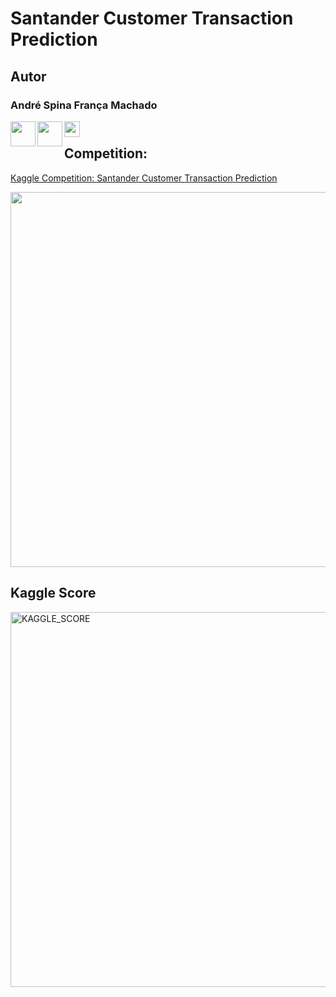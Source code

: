 # Santander Customer Transaction Prediction

## Autor
### André Spina França Machado

[<img src = https://pngimg.com/uploads/linkedIn/linkedIn_PNG27.png width=40 align="left">](https://www.linkedin.com/in/asfmachado/)

[<img src = https://image.flaticon.com/icons/png/512/37/37318.png width=40 align="left">](https://github.com/ASFM88)

[<img src = http://www.bipr.net/images/k.png width=25 align="left">](https://www.kaggle.com/asfm88)


<img src = https://www.fundermax.at/fileadmin/redakteure/_processed_/2/0/csm_0085_268ce06b9f.jpg width=10>


## Competition:
[Kaggle Competition: Santander Customer Transaction Prediction](https://www.kaggle.com/c/santander-customer-transaction-prediction/)

[<img src = https://storage.googleapis.com/kaggle-media/competitions/santander/atm_image.png width=600>](https://www.kaggle.com/c/santander-customer-transaction-prediction/)

## Kaggle Score
<img width="600" alt="KAGGLE_SCORE" src="https://user-images.githubusercontent.com/45607797/60190079-69945580-9808-11e9-8739-3ecdff2e6ccc.png">
